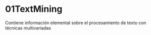 # 01TextMining
Contiene información elemental sobre el procesamiento de texto con técnicas multivariadas
